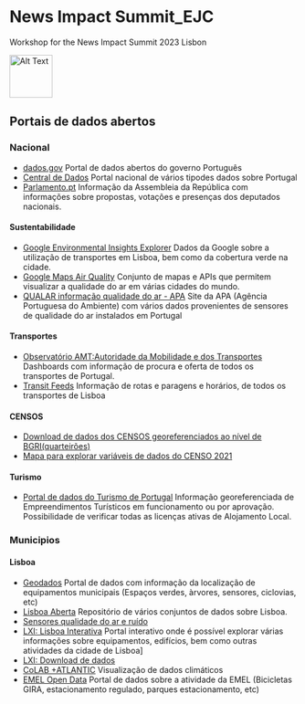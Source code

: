 # News Impact Summit_EJC
Workshop for the News Impact Summit 2023 Lisbon

<img src="https://d23dnyvtmi6h4j.cloudfront.net/images/ejcLogo.png" alt="Alt Text" width="75">


## Portais de dados abertos

### Nacional

- [dados.gov](https://dados.gov.pt/pt/)
  Portal de dados abertos do governo Português
- [Central de Dados](http://centraldedados.pt/)
  Portal nacional de vários tipodes dados sobre Portugal
- [Parlamento.pt](https://www.parlamento.pt/Cidadania/Paginas/DadosAbertos.aspx)
  Informação da Assembleia da República com informações sobre propostas, votações e presenças dos deputados nacionais.


#### Sustentabilidade
- [Google Environmental Insights Explorer](https://insights.sustainability.google/places/ChIJO_PkYRozGQ0R0DaQ5L3rAAQ?hl=pt-PT)
  Dados da Google sobre a utilização de transportes em Lisboa, bem como da cobertura verde na cidade.
- [Google Maps Air Quality](https://storage.googleapis.com/gmp-maps-demos/airquality/index.html#heatmap)
  Conjunto de mapas e APIs que permitem visualizar a qualidade do ar em várias cidades do mundo.
- [QUALAR informação qualidade do ar - APA](https://qualar.apambiente.pt/downloads)
  Site da APA (Agência Portuguesa do Ambiente) com vários dados provenientes de sensores de qualidade do ar instalados em Portugal


#### Transportes
- [Observatório AMT:Autoridade da Mobilidade e dos Transportes](https://observatorio.amt-autoridade.pt/)
  Dashboards com informação de procura e oferta de todos os transportes de Portugal.
- [Transit Feeds](https://transitfeeds.com/l/671-lisbon-portugal)
  Informação de rotas e paragens e horários, de todos os transportes de Lisboa

#### CENSOS
- [Download de dados dos CENSOS georeferenciados ao nível de BGRI(quarteirões)](https://mapas.ine.pt/download/index2021.phtml)
- [Mapa para explorar variáveis de dados do CENSO 2021](https://geoc2021.ine.pt/)

#### Turismo
- [Portal de dados do Turismo de Portugal](https://opendata-turismoportugal.opendata.arcgis.com/)
  Informação georeferenciada de Empreendimentos Turísticos em funcionamento ou por aprovação. Possibilidade de verificar todas as licenças ativas de Alojamento Local.


### Municipios
#### Lisboa
- [Geodados](https://geodados-cml.hub.arcgis.com/)
  Portal de dados com informação da localização de equipamentos municipais (Espaços verdes, àrvores, sensores, ciclovias, etc)
- [Lisboa Aberta](https://lisboaaberta.cm-lisboa.pt/index.php/pt/)
  Repositório de vários conjuntos de dados sobre Lisboa.
- [Sensores qualidade do ar e ruído](https://app.powerbi.com/view?r=eyJrIjoiNGE4YjlkMmMtMzliNi00NDg1LWJkZmEtMTE1YjE1MmNhNzQyIiwidCI6ImEyNmRlZWJjLTgzN2QtNGU5OS04N2EyLThmZDAwMjQ2NzE3MiIsImMiOjl9)
- [LXI: Lisboa Interativa](https://websig.cm-lisboa.pt/MuniSIG/visualizador/index.html?viewer=LxInterativa.LXi)
  Portal interativo onde é possível explorar várias informações sobre equipamentos, edifícios, bem como outras atividades da cidade de Lisboa]
- [LXI: Download de dados](https://gisbase.cm-lisboa.pt/arcgis/rest/services/LXI2)
- [CoLAB +ATLANTIC](coastsense.colabatlantic.com/)
  Visualização de dados climáticos
- [EMEL Open Data](https://opendata.emel.pt/index.html)
  Portal de dados sobre a atividade da EMEL (Bicicletas GIRA, estacionamento regulado, parques estacionamento, etc)


